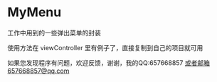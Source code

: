 # MyMenu
工作中用到的一些弹出菜单的封装

使用方法在 viewController 里有例子了，直接复制到自己的项目就可用


如果您发现程序有问题，欢迎反馈，谢谢，我的QQ:657668857 或者邮箱657668857@qq.com
